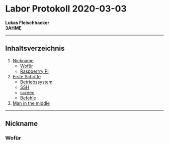 # Labor Protokoll 2020-03-03
         
**Lukas Fleischhacker**       
**3AHME**   

----------------------------
## Inhaltsverzeichnis    
1) [Nickname](#nickname)  
   * [Wofür](#wofür)  
   * [Raspberrry Pi](#raspberry-pi)   
2) [Erste Schritte](#erste-schritte)
   * [Betriebssystem](#betriebssystem)
   * [SSH](#ssh)
   * [screen](#screen)
   * [Befehle](#befehle)
3) [Man in the middle](#man-in-the-middle)

----------------------------
## Nickname
### Wofür
